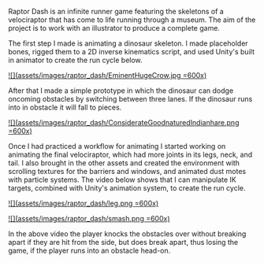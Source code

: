Raptor Dash is an infinite runner game featuring the
skeletons of a velociraptor that has come to life running
through a museum. The aim of the project is to work with an
illustrator to produce a complete game.

The first step I made is animating a dinosaur skeleton. I made
placeholder bones, rigged them to a 2D inverse kinematics script,
and used Unity's built in animator to create the run cycle below.

[![](assets/images/raptor_dash/EminentHugeCrow.jpg =600x)](https://gfycat.com/EminentHugeCrow)

After that I made a simple prototype in which the dinosaur can dodge
oncoming obstacles by switching between three lanes. If the dinosaur runs
into in obstacle it will fall to pieces.

[![](assets/images/raptor_dash/ConsiderateGoodnaturedIndianhare.png =600x)](https://gfycat.com/ConsiderateGoodnaturedIndianhare)

Once I had practiced a workflow for animating I started working on
animating the final velociraptor, which had more joints in its legs,
neck, and tail. I also brought in the other assets and created the
environment with scrolling textures for the barriers and windows, and
animated dust motes with particle systems. The video below shows that I can manipulate IK targets, combined with Unity's animation system, to create the run cycle.

[![](assets/images/raptor_dash/leg.png =600x)](https://gfycat.com/ThoroughJauntyInchworm)

[![](assets/images/raptor_dash/smash.png =600x)](https://gfycat.com/PowerfulIckyGalapagospenguin)

In the above video the player knocks the obstacles over without
breaking apart if they are hit from the side, but does break apart,
thus losing the game, if the player runs into an obstacle head-on.
